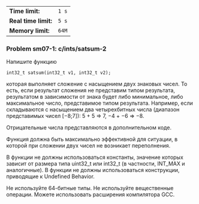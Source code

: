 |                      |       |
|----------------------|-------|
| **Time limit:**      | `1 s` |
| **Real time limit:** | `5 s` |
| **Memory limit:**    | `64M` |


### Problem sm07-1: c/ints/satsum-2

Напишите функцию

    
    
    int32_t satsum(int32_t v1, int32_t v2);

которая выполняет сложение с насыщением двух знаковых чисел. То есть, если результат сложения не
представим типом результата, результатом в зависимости от знака будет либо минимальное, либо
максимальное число, представимое типом результата. Например, если складываются с насыщением два
четырехбитных числа (диапазон представимых чисел [−8;7]): 5 + 5 => 7, −4 + −6 => −8.

Отрицательные числа представляются в дополнительном коде.

Функция должна быть максимально эффективной для ситуации, в которой при сложении двух чисел не
возникает переполнения.

В функции не должны использоваться константы, значение которых зависит от размера типа uint32_t или
int32_t (в частности, INT_MAX и аналогичные). В функции не должны использоваться конструкции,
приводящие к Undefined Behavior.

Не используйте 64-битные типы. Не используйте вещественные операции. Можете использовать расширения
компилятора GCC.

